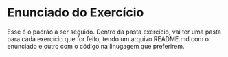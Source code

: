 # Enunciado do Exercício 
Esse é o padrão a ser seguido. Dentro da pasta exercício, vai ter uma pasta para cada exercício que for feito, tendo um arquivo README.md com o enunciado e outro com o código na linugagem que preferirem.